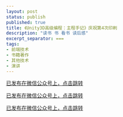 ```yaml
---
layout: post
status: publish
published: true
title: 《Unity3D高级编程：主程手记》庆祝第4次印刷
description: "读书 书 看书 读后感"
excerpt_separator: ===
tags:
- 前端技术
- 书籍著作
- 其他技术
- 演讲
---
```


[已发布在微信公众号上，点击跳转](https://mp.weixin.qq.com/s/xPiIBFruPO4NFZoJNeEmRQ)

[已发布在微信公众号上，点击跳转](https://mp.weixin.qq.com/s/xPiIBFruPO4NFZoJNeEmRQ)

[已发布在微信公众号上，点击跳转](https://mp.weixin.qq.com/s/xPiIBFruPO4NFZoJNeEmRQ)


